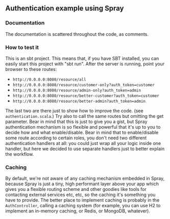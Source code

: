 ## Authentication example using Spray

### Documentation
The documentation is scattered throughout the code, as comments.

### How to test it
This is an sbt project. This means that, if you have SBT installed, you
can easily start this project with "sbt run".
After the server is running, point your browser to these routes:

* ```http://0.0.0.0:8080/resource/all```
* ```http://0.0.0.0:8080/resource/customer-only?auth_token=customer```
* ```http://0.0.0.0:8080/resource/admin-only?auth_token=admin```
* ```http://0.0.0.0:8080/resource/better-customer?auth_token=customer```
* ```http://0.0.0.0:8080/resource/better-admin?auth_token=admin```

The last two are there just to show how to improve the code. (see ```authentication.scala```.)
Try also to call the same routes but omitting the get parameter.
Bear in mind that this is just to give you a gist, but Spray authentication
mechanism is so flexible and powerful that it's up to you to decide how and
what enable/disable. Bear in mind that to enable/disable some route according
to certain roles, you don't need two different authentication handlers at all:
you could just wrap all your logic inside one handler, but here we decided to
use separate handlers just to better explain the workflow.

### Caching
By default, we're not aware of any caching mechanism embedded in Spray, because
Spray is just a tiny, high performant layer above your app which gives you
a flexible routing scheme and other goodies like tools for contacting external
services etc, etc, so the caching it's something you have to provide. The better
place to implement caching is probably in the ```AuthController```, calling
a caching system (for example, you can use H2 to implement an in-memory
caching, or Redis, or MongoDB, whatever).

